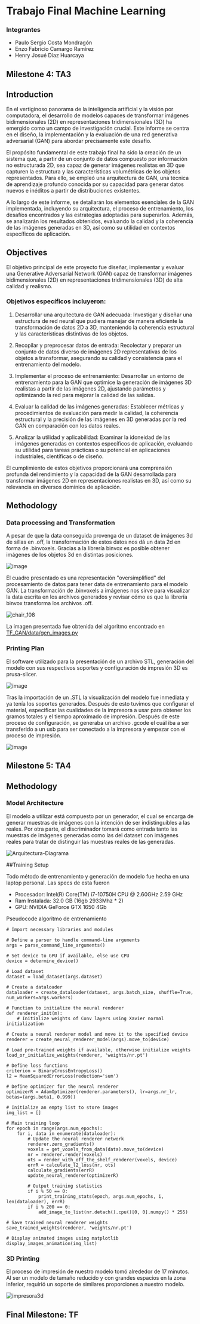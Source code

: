 # Trabajo Final Machine Learning
### Integrantes
- Paulo Sergio Costa Mondragón 
- Enzo Fabricio Camargo Ramírez
- Henry Josué Diaz Huarcaya
## Milestone 4: TA3
## Introduction

En el vertiginoso panorama de la inteligencia artificial y la visión por computadora, el desarrollo de modelos capaces de transformar imágenes bidimensionales (2D) en representaciones tridimensionales (3D) ha emergido como un campo de investigación crucial. Este informe se centra en el diseño, la implementación y la evaluación de una red generativa adversarial (GAN) para abordar precisamente este desafío.

El propósito fundamental de este trabajo final ha sido la creación de un sistema que, a partir de un conjunto de datos compuesto por información no estructurada 2D, sea capaz de generar imágenes realistas en 3D que capturen la estructura y las características volumétricas de los objetos representados. Para ello, se empleó una arquitectura de GAN, una técnica de aprendizaje profundo conocida por su capacidad para generar datos nuevos e inéditos a partir de distribuciones existentes.

A lo largo de este informe, se detallarán los elementos esenciales de la GAN implementada, incluyendo su arquitectura, el proceso de entrenamiento, los desafíos encontrados y las estrategias adoptadas para superarlos. Además, se analizarán los resultados obtenidos, evaluando la calidad y la coherencia de las imágenes generadas en 3D, así como su utilidad en contextos específicos de aplicación.

## Objectives

El objetivo principal de este proyecto fue diseñar, implementar y evaluar una Generative Adversarial Network (GAN) capaz de transformar imágenes bidimensionales (2D) en representaciones tridimensionales (3D) de alta calidad y realismo.

### Objetivos específicos incluyeron:

1. Desarrollar una arquitectura de GAN adecuada: Investigar y diseñar una estructura de red neural que pudiera manejar de manera eficiente la transformación de datos 2D a 3D, manteniendo la coherencia estructural y las características distintivas de los objetos.

2. Recopilar y preprocesar datos de entrada: Recolectar y preparar un conjunto de datos diverso de imágenes 2D representativas de los objetos a transformar, asegurando su calidad y consistencia para el entrenamiento del modelo.

3. Implementar el proceso de entrenamiento: Desarrollar un entorno de entrenamiento para la GAN que optimice la generación de imágenes 3D realistas a partir de las imágenes 2D, ajustando parámetros y optimizando la red para mejorar la calidad de las salidas.

4. Evaluar la calidad de las imágenes generadas: Establecer métricas y procedimientos de evaluación para medir la calidad, la coherencia estructural y la precisión de las imágenes en 3D generadas por la red GAN en comparación con los datos reales.

5. Analizar la utilidad y aplicabilidad: Examinar la idoneidad de las imágenes generadas en contextos específicos de aplicación, evaluando su utilidad para tareas prácticas o su potencial en aplicaciones industriales, científicas o de diseño.

El cumplimiento de estos objetivos proporcionará una comprensión profunda del rendimiento y la capacidad de la GAN desarrollada para transformar imágenes 2D en representaciones realistas en 3D, así como su relevancia en diversos dominios de aplicación.

## Methodology

### Data processing and Transformation

A pesar de que la data conseguida provenga de un dataset de imágenes 3d de sillas en .off, la transformación de estos datos nos dá un data 2d en forma de .binvoxels. Gracias a la librería binvox es posible obtener imágenes de los objetos 3d en distintas posiciones.

![image](https://github.com/PSCostaM/TF_MachineLearning_u201912086_u20201c579_u202010122/assets/48858434/db28a1a1-9d5b-4188-9f96-9fbc194127ec)

El cuadro presentado es una representación "oversimplified" del procesamiento de datos para tener data de entrenamiento para el modelo GAN. La transformación de .binvoxels a imágenes nos sirve para visualizar la data escrita en los archivos generados y revisar cómo es que la librería binvox transforma los archivos .off.


![chair_108](https://github.com/PSCostaM/TF_MachineLearning_u201912086_u20201c579_u202010122/assets/48858434/f052564b-4b5c-4a76-bea0-c74ea4dcdfd7)

La imagen presentada fue obtenida del algoritmo encontrado en [TF_GAN/data/gen_images.py](https://github.com/PSCostaM/TF_MachineLearning_u201912086_u20201c579_u202010122/blob/master/TF_GAN/data/gen_images.py)

### Printing Plan

El software utilizado para la presentación de un archivo STL, generación del modelo con sus respectivos soportes y configuración de impresión 3D es prusa-slicer.

![image](https://github.com/PSCostaM/TF_MachineLearning_u201912086_u20201c579_u202010122/assets/48858434/ad2adde4-f9b0-4b82-892d-edcd72b3cd7f)

Tras la importación de un .STL la visualización del modelo fue inmediata y ya tenía los soportes generados. Después de esto tuvimos que configurar el material, especificar las cualidades de la impresora a usar para obtener los gramos totales y el tiempo aproximado de impresión. Después de este proceso de configuración, se generaba un archivo .gcode el cuál iba a ser transferido a un usb para ser conectado a la impresora y empezar con el proceso de impresión.

![image](https://github.com/PSCostaM/TF_MachineLearning_u201912086_u20201c579_u202010122/assets/48858434/3a476d6c-6279-4ab8-8173-77c7bc740add)


## Milestone 5: TA4
## Methodology

### Model Architecture

El modelo a utilizar está compuesto por un generador, el cual se encarga de generar muestras de imágenes con la intención de ser indistinguibles a las reales. Por otra parte, el discriminador tomará como entrada tanto las muestras de imágenes generadas como las del dataset con imágenes reales para tratar de distinguir las muestras reales de las generadas.



![Arquitectura-Diagrama](https://github.com/PSCostaM/TF_MachineLearning_u201912086_u20201c579_u202010122/assets/89089765/237fbd1b-bc75-4312-8dac-6becf678744e)

##Training Setup

Todo método de entrenamiento y generación de modelo fue hecha en una laptop personal. Las specs de esta fueron
- Procesador: Intel(R) Core(TM) i7-10750H CPU @ 2.60GHz   2.59 GHz
- Ram Instalada: 32.0 GB (16gb 2933Mhz * 2) 
- GPU: NVIDIA GeForce GTX 1650 4Gb

Pseudocode algoritmo de entrenamiento 
```
# Import necessary libraries and modules

# Define a parser to handle command-line arguments
args = parse_command_line_arguments()

# Set device to GPU if available, else use CPU
device = determine_device()

# Load dataset
dataset = load_dataset(args.dataset)

# Create a dataloader
dataloader = create_dataloader(dataset, args.batch_size, shuffle=True, num_workers=args.workers)

# Function to initialize the neural renderer
def renderer_init(m):
    # Initialize weights of Conv layers using Xavier normal initialization

# Create a neural renderer model and move it to the specified device
renderer = create_neural_renderer_model(args).move_to(device)

# Load pre-trained weights if available, otherwise initialize weights
load_or_initialize_weights(renderer, 'weights/nr.pt')

# Define loss functions
criterion = BinaryCrossEntropyLoss()
l2 = MeanSquaredErrorLoss(reduction='sum')

# Define optimizer for the neural renderer
optimizerR = AdamOptimizer(renderer.parameters(), lr=args.nr_lr, betas=(args.beta1, 0.999))

# Initialize an empty list to store images
img_list = []

# Main training loop
for epoch in range(args.num_epochs):
    for i, data in enumerate(dataloader):
        # Update the neural renderer network
        renderer.zero_gradients()
        voxels = get_voxels_from_data(data).move_to(device)
        nr = renderer.render(voxels)
        ots = render_with_off_the_shelf_renderer(voxels, device)
        errR = calculate_l2_loss(nr, ots)
        calculate_gradients(errR)
        update_neural_renderer(optimizerR)
        
        # Output training statistics
        if i % 50 == 0:
            print_training_stats(epoch, args.num_epochs, i, len(dataloader), errR)
        if i % 200 == 0:
            add_image_to_list(nr.detach().cpu()[0, 0].numpy() * 255)

# Save trained neural renderer weights
save_trained_weights(renderer, 'weights/nr.pt')

# Display animated images using matplotlib
display_images_animation(img_list)
```

### 3D Printing

El proceso de impresión de nuestro modelo tomó alrededor de 17 minutos. Al ser un modelo de tamaño reducido y con grandes espacios en la zona inferior, requirió un soporte de similares proporciones a nuestro modelo.

![impresora3d](https://github.com/PSCostaM/TF_MachineLearning_u201912086_u20201c579_u202010122/assets/89089765/c5d84e1f-fb71-4f36-9681-fc9a2d911af9)

## Final Milestone: TF
